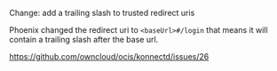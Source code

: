 Change: add a trailing slash to trusted redirect uris

Phoenix changed the redirect uri to `<baseUrl>#/login` that means it will contain a trailing slash after the base url.

<https://github.com/owncloud/ocis/konnectd/issues/26>
